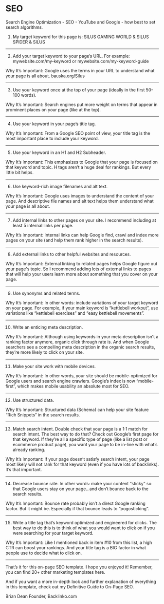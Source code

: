 # SEO
Search Engine Optimization - SEO - YouTube and Google - how best to set search algorithms. 

1. My target keyword for this page is: SILUS GAMING WORLD &amp; SILUS SPIDER &amp; SILUS

________________________________________

2. Add your target keyword to your page’s URL. For example: mywebsite.com/my-keyword or mywebsite.com/my-keyword-guide

Why It’s Important: Google uses the terms in your URL to understand what your page is all about.
bauska.org/Silus
________________________________________

3. Use your keyword once at the top of your page (ideally in the first 50-100 words).

Why It’s Important: Search engines put more weight on terms that appear in prominent places on your page (like at the top).

________________________________________

4. Use your keyword in your page’s title tag. 

Why It’s Important: From a Google SEO point of view, your title tag is the most important place to include your keyword.

________________________________________

5. Use your keyword in an H1 and H2 Subheader.

Why It’s Important: This emphasizes to Google that your page is focused on that keyword and topic. H tags aren’t a huge deal for rankings. But every little bit helps. 

________________________________________

6. Use keyword-rich image filenames and alt text. 

Why It’s Important: Google uses images to understand the content of your page. And descriptive file names and alt text helps them understand what your page is all about.

________________________________________

7. Add internal links to other pages on your site. I recommend including at least 5 internal links per page. 

Why It’s Important: Internal links can help Google find, crawl and index more pages on your site (and help them rank higher in the search results).

________________________________________

8. Add external links to other helpful websites and resources.

Why It’s Important: External linking to related pages helps Google figure out your page's topic. So I recommend adding lots of external links to pages that will help your users learn more about something that you cover on your page.

________________________________________

9. Use synonyms and related terms.

Why It’s Important: In other words: include variations of your target keyword on your page. For example, if your main keyword is “kettlebell workout”, use variations like “kettlebell exercises” and “easy kettlebell movements”.

________________________________________

10. Write an enticing meta description.

Why It’s Important:  Although using keywords in your meta description isn’t a ranking factor anymore, organic click through rate is. And when Google searchers see a compelling meta description in the organic search results, they’re more likely to click on your site.

________________________________________

11. Make your site work with mobile devices. 

Why It’s Important: In other words, your site should be mobile-optimized for Google users and search engine crawlers. Google’s index is now “mobile-first”, which makes mobile usability an absolute most for SEO.

________________________________________

12. Use structured data. 

Why It’s Important: Structured data (Schema) can help your site feature “Rich Snippets” in the search results.

________________________________________

13. Match search intent. Double check that your page is a 1:1 match for search intent. The best way to do that? Check out Google’s first page for that keyword. If they’re all a specific type of page (like a list post or ecommerce product page), you want your page to be in-line with what’s already ranking.

Why It’s Important: If your page doesn’t satisfy search intent, your page most likely will not rank for that keyword (even if you have lots of backlinks). It’s that important.

________________________________________

14. Decrease bounce rate. In other words: make your content “sticky” so that Google users stay on your page...and don’t bounce back to the search results. 

Why It’s Important: Bounce rate probably isn’t a direct Google ranking factor. But it might be. Especially if that bounce leads to “pogosticking”.

________________________________________

15. Write a title tag that’s keyword optimized and engineered for clicks. The best way to do this is to think of what you would want to click on if you were searching for your target keyword.

Why It’s Important: Like I mentioned back in item #10 from this list, a high CTR can boost your rankings. And your title tag is a BIG factor in what people use to decide what to click on.

________________________________________

That’s it for this on-page SEO template. I hope you enjoyed it! Remember, you can find 20+ other marketing templates here.

And if you want a more in-depth look and further explanation of everything in this template, check out my Definitive Guide to On-Page SEO.

Brian Dean
Founder, Backlinko.com
